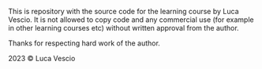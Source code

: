 This is repository with the source code for the learning course by Luca Vescio.
It is not allowed to copy code and any commercial use (for example in other learning courses etc) without written approval from the author.

Thanks for respecting hard work of the author.

2023 © Luca Vescio
